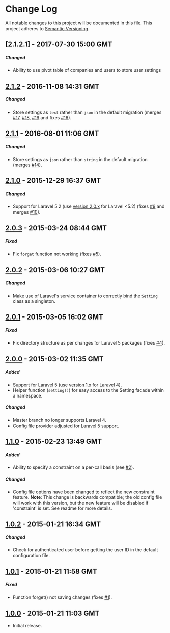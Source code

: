 # Change Log
All notable changes to this project will be documented in this file.
This project adheres to [Semantic Versioning](http://semver.org/).

## [2.1.2.1] - 2017-07-30 15:00 GMT
##### Changed
- Ability to use pivot table of companies and users to store user settings


## [2.1.2] - 2016-11-08 14:31 GMT
##### Changed
- Store settings as `text` rather than `json` in the default migration (merges [#17], [#18], [#19] and fixes [#16]).

## [2.1.1] - 2016-08-01 11:06 GMT
##### Changed
- Store settings as `json` rather than `string` in the default migration (merges [#14]).

## [2.1.0] - 2015-12-29 16:37 GMT
##### Changed
- Support for Laravel 5.2 (use [version 2.0.x](https://github.com/Grimthorr/laravel-user-settings/tree/laravel5) for Laravel <5.2) (fixes [#9] and merges [#10]).

## [2.0.3] - 2015-03-24 08:44 GMT
##### Fixed
- Fix `forget` function not working (fixes [#5]).

## [2.0.2] - 2015-03-06 10:27 GMT
##### Changed
- Make use of Laravel's service container to correctly bind the `Setting` class as a singleton.

## [2.0.1] - 2015-03-05 16:02 GMT
##### Fixed
- Fix directory structure as per changes for Laravel 5 packages (fixes [#4]).

## [2.0.0] - 2015-03-02 11:35 GMT
##### Added
- Support for Laravel 5 (use [version 1.x](https://github.com/Grimthorr/laravel-user-settings/tree/laravel4) for Laravel 4).
- Helper function (`setting()`) for easy access to the Setting facade within a namespace.

##### Changed
- Master branch no longer supports Laravel 4.
- Config file provider adjusted for Laravel 5 support.

## [1.1.0] - 2015-02-23 13:49 GMT
##### Added
- Ability to specify a constraint on a per-call basis (see [#2]).

##### Changed
- Config file options have been changed to reflect the new constraint feature. **Note**: This change is backwards compatible; the old config file will work with this version, but the new feature will be disabled if 'constraint' is set. See readme for more details.

## [1.0.2] - 2015-01-21 16:34 GMT
##### Changed
- Check for authenticated user before getting the user ID in the default configuration file.

## [1.0.1] - 2015-01-21 11:58 GMT
##### Fixed
- Function forget() not saving changes (fixes [#1]).

## [1.0.0] - 2015-01-21 11:03 GMT
- Initial release.



[#1]: https://github.com/Grimthorr/laravel-user-settings/issues/1
[#2]: https://github.com/Grimthorr/laravel-user-settings/pull/2
[#4]: https://github.com/Grimthorr/laravel-user-settings/issues/4
[#5]: https://github.com/Grimthorr/laravel-user-settings/issues/5
[#9]: https://github.com/Grimthorr/laravel-user-settings/issues/9
[#10]: https://github.com/Grimthorr/laravel-user-settings/pull/10
[#14]: https://github.com/Grimthorr/laravel-user-settings/pull/14
[#16]: https://github.com/Grimthorr/laravel-user-settings/pull/14
[#17]: https://github.com/Grimthorr/laravel-user-settings/pull/14
[#18]: https://github.com/Grimthorr/laravel-user-settings/pull/14
[#19]: https://github.com/Grimthorr/laravel-user-settings/pull/14

[2.1.2]: https://github.com/Grimthorr/laravel-user-settings/compare/2.1.1...2.1.2
[2.1.1]: https://github.com/Grimthorr/laravel-user-settings/compare/2.1.0...2.1.1
[2.1.0]: https://github.com/Grimthorr/laravel-user-settings/compare/2.0.3...2.1.0
[2.0.3]: https://github.com/Grimthorr/laravel-user-settings/compare/2.0.2...2.0.3
[2.0.2]: https://github.com/Grimthorr/laravel-user-settings/compare/2.0.1...2.0.2
[2.0.1]: https://github.com/Grimthorr/laravel-user-settings/compare/2.0.0...2.0.1
[2.0.0]: https://github.com/Grimthorr/laravel-user-settings/compare/1.1.0...2.0.0
[1.1.0]: https://github.com/Grimthorr/laravel-user-settings/compare/1.0.2...1.1.0
[1.0.2]: https://github.com/Grimthorr/laravel-user-settings/compare/1.0.1...1.0.2
[1.0.1]: https://github.com/Grimthorr/laravel-user-settings/compare/1.0.0...1.0.1
[1.0.0]: https://github.com/Grimthorr/laravel-user-settings/tree/1.0.0

